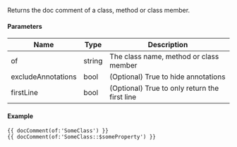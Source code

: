 Returns the doc comment of a class, method or class member.

#### Parameters

| Name               | Type   | Description
| ------------------ | -------| ------------
| of                 | string | The class name, method or class member
| excludeAnnotations | bool   | (Optional) True to hide annotations
| firstLine          | bool   | (Optional) True to only return the first line

#### Example

```
{{ docComment(of:'SomeClass') }}
{{ docComment(of:'SomeClass::$someProperty') }}
```